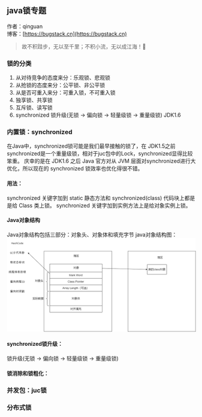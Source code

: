 ## java锁专题

作者：qinguan
<br/>博客：[https://bugstack.cn](https://bugstack.cn)

> 故不积跬步，无以至千里；不积小流，无以成江海！🌻

### 锁的分类
1. 从对待竞争的态度来分：乐观锁、悲观锁
2. 从抢锁的态度来分：公平锁、非公平锁
3. 从是否可重入来分：可重入锁，不可重入锁
4. 独享锁、共享锁
5. 互斥锁、读写锁
6. synchronized 锁升级(无锁 -> 偏向锁 -> 轻量级锁 -> 重量级锁) JDK1.6

### 内置锁：synchronized
在Java中，synchronized锁可能是我们最早接触的锁了，在 JDK1.5之前synchronized是一个重量级锁，相对于juc包中的Lock，synchronized显得比较笨重。
庆幸的是在 JDK1.6 之后 Java 官⽅对从 JVM 层⾯对synchronized进行⼤优化，所以现在的 synchronized 锁效率也优化得很不错。

#### 用法：
synchronized 关键字加到 static 静态方法和 synchronized(class) 代码块上都是是给 Class 类上锁。
synchronized 关键字加到实例方法上是给对象实例上锁。

#### Java对象结构
Java对象结构包括三部分：对象头、对象体和填充字节
java对象结构图：
![java对象结构图](https://raw.githubusercontent.com/qinguan1/qinguan1.github.io/main/docs/assets/img/qinguan/java对象结构.png)
#### synchronized锁升级：
锁升级(无锁 -> 偏向锁 -> 轻量级锁 -> 重量级锁) 

#### 锁消除和锁粗化：


### 并发包：juc锁


### 分布式锁










